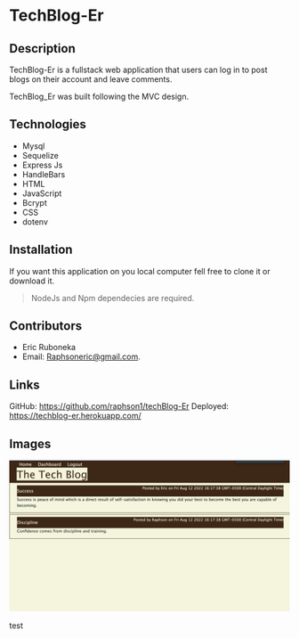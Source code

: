 # TechBlog-Er

## Description

TechBlog-Er is a fullstack web application that users can log in to post blogs on their account and leave comments. 

TechBlog_Er was built following the MVC design. 

## Technologies

* Mysql
* Sequelize
* Express Js
* HandleBars
* HTML
* JavaScript
* Bcrypt
* CSS
* dotenv


## Installation

If you want this application on you local computer fell free to clone it or download it.
> NodeJs and Npm dependecies are required.

## Contributors

* Eric Ruboneka
* Email: Raphsoneric@gmail.com.

## Links

GitHub: https://github.com/raphson1/techBlog-Er
Deployed: https://techblog-er.herokuapp.com/

## Images

 ![img](./Main/img/img.png)

 test
